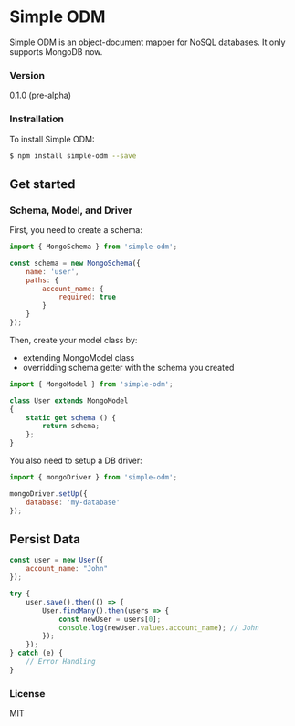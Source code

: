 # Simple ODM

Simple ODM is an object-document mapper for NoSQL databases. It only supports MongoDB now.

### Version
0.1.0 (pre-alpha)

### Instrallation

To install Simple ODM:

```sh
$ npm install simple-odm --save
```

## Get started

### Schema, Model, and Driver

First, you need to create a schema:

```js
import { MongoSchema } from 'simple-odm';

const schema = new MongoSchema({
    name: 'user',
    paths: {
        account_name: {
            required: true
        }
    }
});
```

Then, create your model class by:
- extending MongoModel class
- overridding schema getter with the schema you created

```js
import { MongoModel } from 'simple-odm';

class User extends MongoModel
{
    static get schema () {
        return schema;
    };
}
```

You also need to setup a DB driver:

```js
import { mongoDriver } from 'simple-odm';

mongoDriver.setUp({
    database: 'my-database'
});
```

## Persist Data

```js
const user = new User({
    account_name: "John"
});

try {
    user.save().then(() => {
        User.findMany().then(users => {
            const newUser = users[0];
            console.log(newUser.values.account_name); // John
        });
    });
} catch (e) {
    // Error Handling
}
```

### License

MIT